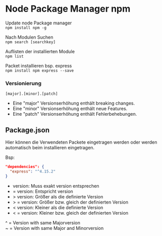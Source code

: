 # Node Package Manager npm

Update node Package manager  
```npm install npm -g```  

Nach Modulen Suchen  
```npm search [searchkey] ```

Auflisten der installierten Module  
```npm list ```

Packet installieren bsp. express  
```npm install npm express --save```  


### Versionierung
```[major].[minor].[patch]```  
- Eine "major" Versionserhöhung enthält breaking changes.  
- Eine "minor" Versionserhöhung enthält neue Features.  
- Eine "patch" Versionserhöhung enthält Fehlerbehebungen.

## Package.json

Hier können die Verwendeten Packete eingetragen werden oder werden automatisch beim installieren eingetragen.

Bsp:
``` json
"dependencies": {
  "express": "^4.15.2"
}
```


  - version: Muss exakt version entsprechen
  -  = version: Entspricht version
  -  &gt;  version: Größer als die definierte Version
  -  &gt; = version: Größer bzw. gleich der definierten Version
  -  &lt;  version: Kleiner als die definierte Version
  -  &lt; = version: Kleiner bzw. gleich der definierten Version

 ^ = Version with same Majorversion  
 ~ = Version with same Major and Minorversion


 


